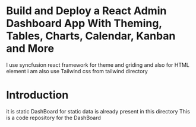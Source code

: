 # Build and Deploy a React Admin Dashboard App With Theming, Tables, Charts, Calendar, Kanban and More

I use syncfusion react framework for theme and griding and also for HTML element
i am also use Tailwind css from tailwind directory

# Introduction

it is static DashBoard for static data is already present in this directory
This is a code repository for the DashBoard
